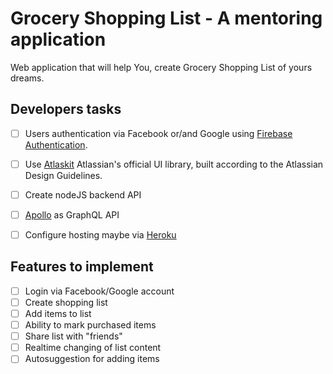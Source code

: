 # Grocery Shopping List - A mentoring application

Web application that will help You, create Grocery Shopping List of yours dreams.

## Developers tasks

- [ ] Users authentication via Facebook or/and Google using [Firebase Authentication](https://firebase.google.com/docs/auth/).
- [ ] Use [Atlaskit](https://atlaskit.atlassian.com/) Atlassian's official UI library, built according to the Atlassian Design Guidelines.
- [ ] Create nodeJS backend API
- [ ] [Apollo](https://www.apollographql.com/) as GraphQL API
- [ ] Configure hosting maybe via [Heroku](https://www.heroku.com/)


## Features to implement

- [ ] Login via Facebook/Google account
- [ ] Create shopping list
- [ ] Add items to list
- [ ] Ability to mark purchased items
- [ ] Share list with "friends"
- [ ] Realtime changing of list content
- [ ] Autosuggestion for adding items
